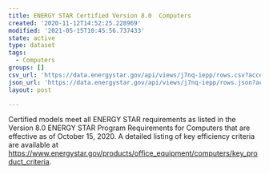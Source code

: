 ```yaml
---
title: ENERGY STAR Certified Version 8.0  Computers
created: '2020-11-12T14:52:25.228969'
modified: '2021-05-15T10:45:56.737433'
state: active
type: dataset
tags:
  - Computers
groups: []
csv_url: 'https://data.energystar.gov/api/views/j7nq-iepp/rows.csv?accessType=DOWNLOAD'
json_url: 'https://data.energystar.gov/api/views/j7nq-iepp/rows.json?accessType=DOWNLOAD'
layout: post

---
```

Certified models meet all ENERGY STAR requirements as listed in the Version 8.0 ENERGY STAR Program Requirements for Computers that are effective as of October 15, 2020. A detailed listing of key efficiency criteria are available at https://www.energystar.gov/products/office_equipment/computers/key_product_criteria.
